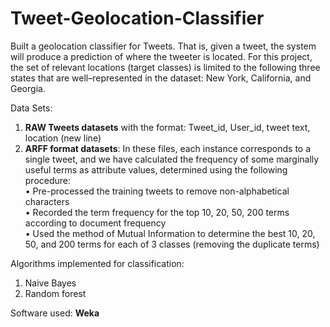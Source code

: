 # Tweet-Geolocation-Classifier
Built a geolocation classifier for Tweets. That is, given a tweet, the system will produce a prediction of where the tweeter is located. For this project, the set of relevant
locations (target classes) is limited to the following three states that are well–represented in the dataset: New York, California, and Georgia.

Data Sets:
1. **RAW Tweets datasets** with the format:
          Tweet_id, User_id, tweet text, location (new line)
2. **ARFF format datasets**: In these files, each instance corresponds to a single tweet, and we have calculated the frequency of some marginally useful terms as attribute values, determined using the following procedure:  
• Pre-processed the training tweets to remove non-alphabetical characters  
• Recorded the term frequency for the top 10, 20, 50, 200 terms according to document frequency  
• Used the method of Mutual Information to determine the best 10, 20, 50, and 200 terms for each of 3 classes (removing the duplicate terms)

Algorithms implemented for classification:
1. Naive Bayes
2. Random forest

Software used: **Weka**
